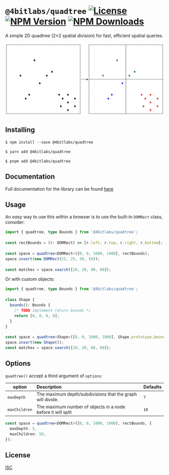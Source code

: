 # `@4bitlabs/quadtree` [![License][license]][npm] [![NPM Version][version]][npm] [![NPM Downloads][dl]][npm]

A simple 2D quadtree (2×2 spatial division) for fast, efficient spatial queries.

![Quadtree split illustration][quadtree-split-img]

## Installing

```shell
$ npm install --save @4bitlabs/quadtree
```

```shell
$ yarn add @4bitlabs/quadtree
```

```shell
$ pnpm add @4bitlabs/quadtree
```

## Documentation

Full documentation for the library can be found [here](https://32bitkid.github.io/4bitlabs.spatial/modules/_4bitlabs_quadtree.html)

## Usage

An _easy_ way to use this within a browser is to use the built-in `DOMRect` class, consider:

```ts
import { quadtree, type Bounds } from '@4bitlabs/quadtree';

const rectBounds = (r: DOMRect) => [r.left, r.top, r.right, r.bottom];

const space = quadtree<DOMRect>([0, 0, 1000, 1000], rectBounds);
space.insert(new DOMRect(25, 25, 50, 50));

const matches = space.search([20, 20, 80, 80]);
```

Or with custom objects:

```ts
import { quadtree, type Bounds } from '@4bitlabs/quadtree';

class Shape {
  bounds(): Bounds {
    /* TODO implement return bounds */
    return [0, 0, 0, 0];
  }
}

const space = quadtree<Shape>([0, 0, 1000, 1000], Shape.prototype.bounds);
space.insert(new Shape());
const matches = space.search([20, 20, 80, 80]);
```

## Options

`quadtree()` accept a third argument of `options`:

| option        | Description                                                  | Defaults |
| ------------- | :----------------------------------------------------------- | -------- |
| `maxDepth`    | The maximum depth/subdivisions that the graph will divide.   | `7`      |
| `maxChildren` | The maximum number of objects in a node before it will split | `10`     |

```ts
const space = quadtree<DOMRect>([0, 0, 1000, 1000], rectBounds, {
  maxDepth: 5,
  maxChildren: 50,
});
```

## License

[ISC](https://github.com/32bitkid/4bitlabs.spatial/blob/HEAD/libs/quadtree/LICENSE.txt)

[quadtree]: https://en.wikipedia.org/wiki/Quadtree
[npm]: https://www.npmjs.com/package/@4bitlabs/quadtree
[version]: https://img.shields.io/npm/v/%404bitlabs%2Fquadtree
[license]: https://img.shields.io/npm/l/%404bitlabs%2Fquadtree
[dl]: https://img.shields.io/npm/dy/%404bitlabs%2Fquadtree
[quadtree-split-img]: https://github.com/32bitkid/4bitlabs.spatial/blob/main/quadtree-split.png?raw=true
